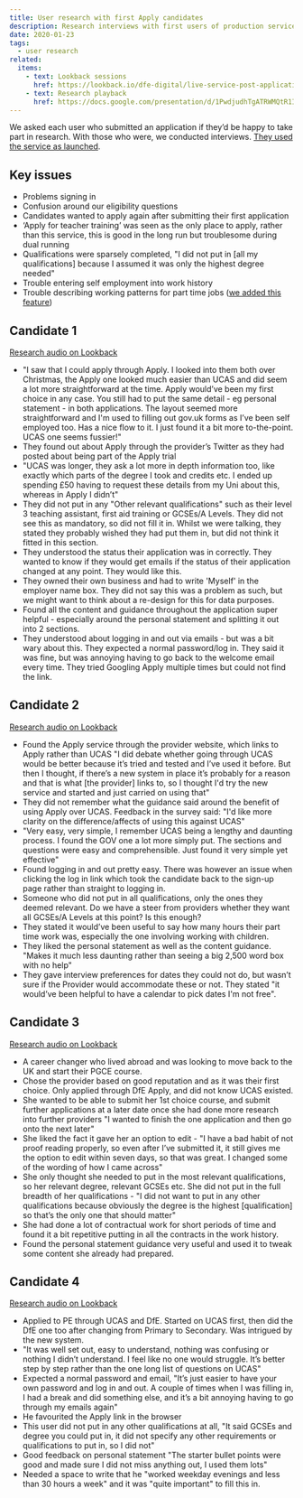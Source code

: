 ```yaml
---
title: User research with first Apply candidates
description: Research interviews with first users of production service.
date: 2020-01-23
tags:
  - user research
related:
  items:
    - text: Lookback sessions
      href: https://lookback.io/dfe-digital/live-service-post-application-research
    - text: Research playback
      href: https://docs.google.com/presentation/d/1PwdjudhTgATRWMQtR1I0taTcbbyKosKlgaTCqABbsAA/
---
```


We asked each user who submitted an application if they’d be happy to take part in research. With those who were, we conducted interviews. [They used the service as launched](/apply-for-teacher-training/apply-launch).

## Key issues

- Problems signing in
- Confusion around our eligibility questions
- Candidates wanted to apply again after submitting their first application
- ‘Apply for teacher training’ was seen as the only place to apply, rather than this service, this is good in the long run but troublesome during dual running
- Qualifications were sparsely completed, "I did not put in [all my qualifications] because I assumed it was only the highest degree needed"
- Trouble entering self employment into work history
- Trouble describing working patterns for part time jobs ([we added this feature](/apply-for-teacher-training/part-time-working-hours))

## Candidate 1

[Research audio on Lookback](https://lookback.io/watch/nkHJKe68fK38b8BFa)

- "I saw that I could apply through Apply. I looked into them both over Christmas, the Apply one looked much easier than UCAS and did seem a lot more straightforward at the time. Apply would’ve been my first choice in any case. You still had to put the same detail - eg personal statement - in both applications. The layout seemed more straightforward and I'm used to filling out gov.uk forms as I’ve been self employed too. Has a nice flow to it. I just found it a bit more to-the-point. UCAS one seems fussier!"
- They found out about Apply through the provider’s Twitter as they had posted about being part of the Apply trial
- "UCAS was longer, they ask a lot more in depth information too, like exactly which parts of the degree I took and credits etc. I ended up spending £50 having to request these details from my Uni about this, whereas in Apply I didn’t"
- They did not put in any "Other relevant qualifications" such as their level 3 teaching assistant, first aid training or GCSEs/A Levels. They did not see this as mandatory, so did not fill it in. Whilst we were talking, they stated they probably wished they had put them in, but did not think it fitted in this section.
- They understood the status their application was in correctly. They wanted to know if they would get emails if the status of their application changed at any point. They would like this.
- They owned their own business and had to write 'Myself' in the employer name box. They did not say this was a problem as such, but we might want to think about a re-design for this for data purposes.
- Found all the content and guidance throughout the application super helpful - especially around the personal statement and splitting it out into 2 sections.
- They understood about logging in and out via emails - but was a bit wary about this. They expected a normal password/log in. They said it was fine, but was annoying having to go back to the welcome email every time. They tried Googling Apply multiple times but could not find the link.

## Candidate 2

[Research audio on Lookback](https://lookback.io/watch/cxYdKBYN9TK7cmxHF)

- Found the Apply service through the provider website, which links to Apply rather than UCAS
  "I did debate whether going through UCAS would be better because it’s tried and tested and I’ve used it before. But then I thought, if there’s a new system in place it’s probably for a reason and that is what [the provider] links to, so I thought I'd try the new service and started and just carried on using that"
- They did not remember what the guidance said around the benefit of using Apply over UCAS. Feedback in the survey said:
  "I'd like more clarity on the difference/affects of using this against UCAS"
- "Very easy, very simple, I remember UCAS being a lengthy and daunting process. I found the GOV one a lot more simply put. The sections and questions were easy and comprehensible. Just found it very simple yet effective"
- Found logging in and out pretty easy. There was however an issue when clicking the log in link which took the candidate back to the sign-up page rather than straight to logging in.
- Someone who did not put in all qualifications, only the ones they deemed relevant. Do we have a steer from providers whether they want all GCSEs/A Levels at this point? Is this enough?
- They stated it would’ve been useful to say how many hours their part time work was, especially the one involving working with children.
- They liked the personal statement as well as the content guidance.
  "Makes it much less daunting rather than seeing a big 2,500 word box with no help"
- They gave interview preferences for dates they could not do, but wasn’t sure if the Provider would accommodate these or not. They stated "it would’ve been helpful to have a calendar to pick dates I'm not free".

## Candidate 3

[Research audio on Lookback](https://lookback.io/watch/HRJ8gsRadXg9TYa7j)

- A career changer who lived abroad and was looking to move back to the UK and start their PGCE course.
- Chose the provider based on good reputation and as it was their first choice. Only  applied through DfE Apply, and did not know UCAS existed.
- She wanted to be able to submit her 1st choice course, and submit further applications at a later date once she had done more research into further providers "I wanted to finish the one application and then go onto the next later"
- She liked the fact it gave her an option to edit - "I have a bad habit of not proof reading properly, so even after I’ve submitted it, it still gives me the option to edit within seven days, so that was great. I changed some of the wording of how I came across"
- She only thought she needed to put in the most relevant qualifications, so her relevant degree, relevant GCSEs etc. She did not put in the full breadth of her qualifications - "I did not want to put in any other qualifications because obviously the degree is the highest [qualification] so that’s the only one that should matter"
- She had done a lot of contractual work for short periods of time and found it a bit repetitive putting in all the contracts in the work history.
- Found the personal statement guidance very useful and used it to tweak some content she already had prepared.

## Candidate 4

[Research audio on Lookback](https://lookback.io/watch/qbtExmpgKBnQANaXc)

- Applied to PE through UCAS and DfE. Started on UCAS first, then did the DfE one too after changing from Primary to Secondary. Was intrigued by the new system.
- "It was well set out, easy to understand, nothing was confusing or nothing I didn’t understand. I feel like no one would struggle. It’s better step by step rather than the one long list of questions on UCAS"
- Expected a normal password and email, "It’s just easier to have your own password and log in and out. A couple of times when I was filling in, I had a break and did something else, and it’s a bit annoying having to go through my emails again"
- He favourited the Apply link in the browser
- This user did not put in any other qualifications at all, "It said GCSEs and degree you could put in, it did not specify any other requirements or qualifications to put in, so I did not"
- Good feedback on personal statement "The starter bullet points were good and made sure I did not miss anything out, I used them lots"
- Needed a space to write that he "worked weekday evenings and less than 30 hours a week" and it was "quite important" to fill this in.

